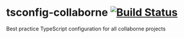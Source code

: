 # tsconfig-collaborne [![Build Status](https://travis-ci.org/Collaborne/tsconfig-collaborne.svg?branch=master)](https://travis-ci.org/Collaborne/tsconfig-collaborne)
Best practice TypeScript configuration for all collaborne projects
